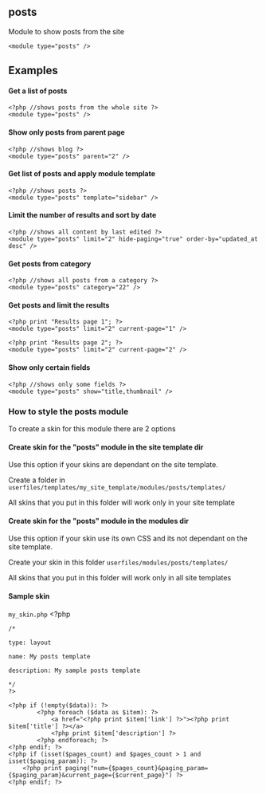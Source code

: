 ## posts

Module to show posts from the site

    <module type="posts" /> 
<!--?php print page_content('params/modules/content'); ?--> 

## Examples

#### Get a list of posts

    <?php //shows posts from the whole site ?>
    <module type="posts" />

#### Show only posts from parent page

    <?php //shows blog ?>
    <module type="posts" parent="2" />

#### Get list of posts and apply module template

    <?php //shows posts ?>
    <module type="posts" template="sidebar" />

#### Limit the number of results and sort by date

    <?php //shows all content by last edited ?>
    <module type="posts" limit="2" hide-paging="true" order-by="updated_at desc" />

#### Get posts from category

    <?php //shows all posts from a category ?>
    <module type="posts" category="22" />

#### Get posts and limit the results

    <?php print "Results page 1"; ?>
    <module type="posts" limit="2" current-page="1" />

    <?php print "Results page 2"; ?>
    <module type="posts" limit="2" current-page="2" />

#### Show only certain fields

    <?php //shows only some fields ?>
    <module type="posts" show="title,thumbnail" />

### How to style the posts module

To create a skin for this module there are 2 options

#### Create skin for the "posts" module in the site template dir

Use this option if your skins are dependant on the site template.

Create a folder in `userfiles/templates/my_site_template/modules/posts/templates/`

All skins that you put in this folder will work only in your site template

#### Create skin for the "posts" module in the modules dir

Use this option if your skin use its own CSS and its not dependant on the site template.

Create your skin in this folder `userfiles/modules/posts/templates/`

All skins that you put in this folder will work only in all site templates

#### Sample skin

`my_skin.php`
    <?php

    /*

    type: layout

    name: My posts template

    description: My sample posts template

    */
    ?>

    <?php if (!empty($data)): ?>
            <?php foreach ($data as $item): ?>
            	<a href="<?php print $item['link'] ?>"><?php print $item['title'] ?></a>
            	<?php print $item['description'] ?>
    		<?php endforeach; ?>
    <?php endif; ?>
    <?php if (isset($pages_count) and $pages_count > 1 and isset($paging_param)): ?>
        <?php print paging("num={$pages_count}&paging_param={$paging_param}&current_page={$current_page}") ?>
    <?php endif; ?>